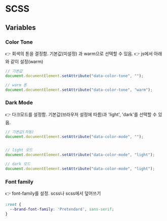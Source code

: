 
# SCSS

## Variables
### Color Tone
👉 회색의 톤을 결정함. 기본값(미설정) 과 warm으로 선택할 수 있음. 
👉 js에서 아래와 같이 설정(warm) 

```js
// 기본값
document.documentElement.setAttribute("data-color-tone", "");

// warm 톤
document.documentElement.setAttribute("data-color-tone", "warm");
```

### Dark Mode
👉 다크모드를 설정함. 기본값(브라우저 설정에 따름)과 'light', 'dark'를 선택할 수 있음. 
```js
// 기본값(자동)
document.documentElement.setAttribute("data-color-mode", "");


// light 모드
document.documentElement.setAttribute("data-color-mode", "light");

// dark 모드
document.documentElement.setAttribute("data-color-mode", "light");

```

### Font family
👉 font-family를 설정. scss나 scss에서 덮어쓰기
```css
:root {
  --brand-font-family: 'Pretendard', sans-serif;
}
```